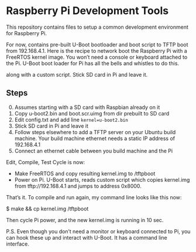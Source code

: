 # Raspberry Pi Development Tools
This repository contains files to setup a common development environment for Raspberry Pi.

For now, contains pre-built U-Boot bootloader and boot script to TFTP boot from 192.168.4.1.
Here is the recipe to network boot the Raspberry Pi with a FreeRTOS kernel image.  You won’t
need a console or keyboard attached to the Pi.  U-Boot boot loader for Pi has all the bells
and whistles to do this.

along with a custom script.  Stick SD card in Pi and leave it.

## Steps
0. Assumes starting with a SD card with Raspbian already on it
1. Copy u-boot2.bin and boot.scr.uimg from dir prebuilt to SD card
2. Edit config.txt and add line `kernel=u-boot2.bin`
3. Stick SD card in Pi and leave it
4. Follow steps elsewhere to add a TFTP server on your Ubuntu build machine.
   Your build machine ethernet needs a static IP address of 192.168.4.1
5. Connect an ethernet cable between you build machine and the Pi

Edit, Compile, Test Cycle is now:
- Make FreeRTOS and copy resulting kernel.img to /tftpboot
- Power on Pi.  U-Boot starts, reads custom script which copies kernel.img
  from tftp://192.168.4.1 and jumps to address 0x8000.

That’s it.  To compile and run again, my command line looks like this now:

$ make && cp kernel.img /tftpboot

Then cycle Pi power, and the new kernel.img is running in 10 sec.

P.S. Even though you don’t need a monitor or keyboard connected to Pi, you can hook these up and interact with U-Boot.  It has a command line interface.

